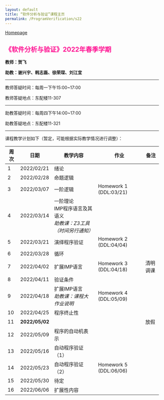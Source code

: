 ```yaml
---
layout: default
title: “软件分析与验证”课程主页
permalink: /ProgramVerification/s22
---
```


[Homepage](../../../index.html)

## <font color=FF1493>《软件分析与验证》2022年春季学期</font>

**教师：贺飞**

**助教：谢兴宇、韩志磊、徐荣琛、刘江宜**

---

教师答疑时间：每周一下午15:00~17:00

教师答疑地点：东配楼11-307

---

助教答疑时间：每周四下午14:00~17:00

助教答疑地点：东配楼11-321

---

课程教学计划如下（暂定，可能根据实际教学情况进行调整）：

| 周次 | 日期  | 教学内容  | 作业    | 备注   |
| ---- | ---------- | ------- | --------- | -------- |
| 1    | 2022/02/21 | 绪论    |    |     |
| 2    | 2022/02/28 | 命题逻辑   |  |                    |
| 3    | 2022/03/07 | 一阶逻辑 | Homework 1 (DDL:03/21) |  |
| 4    | 2022/03/14 | 一阶理论<br />IMP程序语言及其语义<br />*助教课：Z3工具（时间另行通知）*|  |  |
| 5    | 2022/03/21 | 演绎程序验证 | Homework 2 (DDL:04/04) |  |
| 6    | 2022/03/28 | 循环 |  |  |
| 7    | 2022/04/02 | 扩展IMP语言 | Homework 3 (DDL:04/18) |  清明调课|
| 8    | 2022/04/11 | 验证条件         |        |               |
| 9    | 2022/04/18 | 扩展IMP语言<br/>*助教课：课程大作业说明* | Homework 4 (DDL:05/09) |  |
| 10   | 2022/04/25 | 程序终止性|  |  |
| 11   | <b>2022/05/02</b> |  |  | 放假 |
| 12   | 2022/05/09 | 程序的自动机表示  |    |       |
| 13   | 2022/05/16 | 自动程序验证（1） |       |        |
| 14   | 2022/05/23 | 自动程序验证（2） | Homework 5 (DDL:06/06) |      |
| 15   | 2022/05/30 | 待定 |   |               |
| 16   | 2022/06/06 | 扩展性内容 |      |               |

